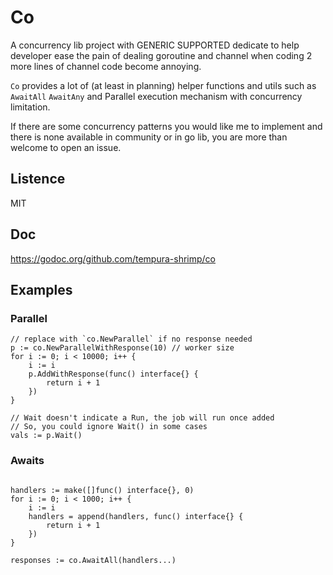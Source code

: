 # Co

A concurrency lib project with GENERIC SUPPORTED dedicate to help developer ease the pain of dealing goroutine and
channel when coding 2 more lines of channel code become annoying.

`Co` provides a lot of (at least in planning) helper functions and utils such as `AwaitAll` `AwaitAny` and
Parallel execution mechanism with concurrency limitation.

If there are some concurrency patterns you would like me to implement and there is none available in
community or in go lib, you are more than welcome to open an issue.

## Listence

MIT

## Doc

https://godoc.org/github.com/tempura-shrimp/co

## Examples

### Parallel

```golang
// replace with `co.NewParallel` if no response needed
p := co.NewParallelWithResponse(10) // worker size
for i := 0; i < 10000; i++ {
    i := i
    p.AddWithResponse(func() interface{} {
        return i + 1
    })
}

// Wait doesn't indicate a Run, the job will run once added
// So, you could ignore Wait() in some cases
vals := p.Wait()
```

### Awaits

```golang

handlers := make([]func() interface{}, 0)
for i := 0; i < 1000; i++ {
    i := i
    handlers = append(handlers, func() interface{} {
        return i + 1
    })
}

responses := co.AwaitAll(handlers...)
```
